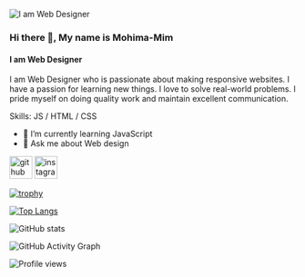 
![I am Web Designer](https://arturssmirnovs.github.io/github-profile-readme-generator/images/banner.png)

### Hi there 👋, My name is **Mohima-Mim**
#### I am **Web Designer**


I am Web Designer who is passionate about making responsive websites. I have a passion for learning new things. I love to solve real-world problems. I pride myself on doing quality work and maintain excellent communication.

Skills:  JS / HTML / CSS

- 🌱 I’m currently learning JavaScript 
- 💬 Ask me about Web design 


[<img src='https://cdn.jsdelivr.net/npm/simple-icons@3.0.1/icons/github.svg' alt='github' height='40'>](https://github.com/Mohima-Mim)  [<img src='https://cdn.jsdelivr.net/npm/simple-icons@3.0.1/icons/instagram.svg' alt='instagram' height='40'>](https://www.instagram.com/mohima_mim_07/)  

[![trophy](https://github-profile-trophy.vercel.app/?username=Mohima-Mim)](https://github.com/ryo-ma/github-profile-trophy)

[![Top Langs](https://github-readme-stats.vercel.app/api/top-langs/?username=Mohima-Mim)](https://github.com/anuraghazra/github-readme-stats)

![GitHub stats](https://github-readme-stats.vercel.app/api?username=Mohima-Mim&show_icons=true&count_private=true)  

![GitHub Activity Graph](https://activity-graph.herokuapp.com/graph?username=Mohima-Mim)  

![Profile views](https://gpvc.arturio.dev/Mohima-Mim)  

